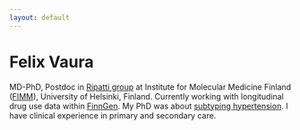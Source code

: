 ```yaml
---
layout: default
---
```


# Felix Vaura

MD-PhD, Postdoc in <a href="https://www.helsinki.fi/en/researchgroups/complex-disease-genetics">Ripatti group</a> at Institute for Molecular Medicine Finland (<a href="https://www.helsinki.fi/en/hilife-helsinki-institute-life-science/units/fimm">FIMM</a>), University of Helsinki, Finland. Currently working with longitudinal drug use data within <a href="https://www.finngen.fi/en">FinnGen</a>. My PhD was about <a href="https://urn.fi/URN:ISBN:978-951-29-8957-7">subtyping hypertension</a>. I have clinical experience in primary and secondary care.
